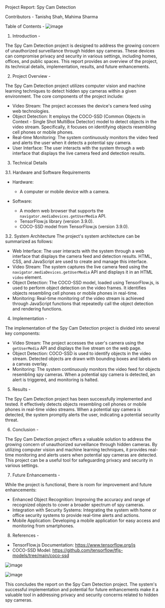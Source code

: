 Project Report: Spy Cam Detection

Contributors - Tanishq Shah, Mahima Sharma

Table of Contents -
![image](https://github.com/tanishq396/Spy_Cam_Detection/assets/65888542/8f32f81b-c61d-4c80-88cf-c6490962adeb)

1. Introduction -

The Spy Cam Detection project is designed to address the growing concern of unauthorized surveillance through hidden spy cameras. These devices can compromise privacy and security in various settings, including homes, offices, and public spaces. This report provides an overview of the project, its technical details, implementation, results, and future enhancements.

2. Project Overview -

The Spy Cam Detection project utilizes computer vision and machine learning techniques to detect hidden spy cameras within a given environment. The core components of the project include:

- Video Stream: The project accesses the device's camera feed using web technologies.
- Object Detection: It employs the COCO-SSD (Common Objects in Context - Single Shot MultiBox Detector) model to detect objects in the video stream. Specifically, it focuses on identifying objects resembling cell phones or mobile phones.
- Real-time Monitoring: The system continuously monitors the video feed and alerts the user when it detects a potential spy camera.
- User Interface: The user interacts with the system through a web interface that displays the live camera feed and detection results.

3. Technical Details

3.1. Hardware and Software Requirements

- Hardware:
  - A computer or mobile device with a camera.
 
- Software:
  - A modern web browser that supports the `navigator.mediaDevices.getUserMedia` API.
  - TensorFlow.js library (version 3.9.0).
  - COCO-SSD model from TensorFlow.js (version 3.9.0).

3.2. System Architecture
The project's system architecture can be summarized as follows:

- Web Interface: The user interacts with the system through a web interface that displays the camera feed and detection results. HTML, CSS, and JavaScript are used to create and manage this interface.
- Video Stream: The system captures the live camera feed using the `navigator.mediaDevices.getUserMedia` API and displays it in an HTML `video` element.
- Object Detection: The COCO-SSD model, loaded using TensorFlow.js, is used to perform object detection on the video frames. It identifies objects resembling cell phones or mobile phones in real-time.
- Monitoring: Real-time monitoring of the video stream is achieved through JavaScript functions that repeatedly call the object detection and rendering functions.

4. Implementation -

The implementation of the Spy Cam Detection project is divided into several key components:

- Video Stream: The project accesses the user's camera using the `getUserMedia` API and displays the live stream on the web page.
- Object Detection: COCO-SSD is used to identify objects in the video stream. Detected objects are drawn with bounding boxes and labels on a canvas overlay.
- Monitoring: The system continuously monitors the video feed for objects resembling spy cameras. When a potential spy camera is detected, an alert is triggered, and monitoring is halted.


5. Results -

The Spy Cam Detection project has been successfully implemented and tested. It effectively detects objects resembling cell phones or mobile phones in real-time video streams. When a potential spy camera is detected, the system promptly alerts the user, indicating a potential security threat.

6. Conclusion -

The Spy Cam Detection project offers a valuable solution to address the growing concern of unauthorized surveillance through hidden cameras. By utilizing computer vision and machine learning techniques, it provides real-time monitoring and alerts users when potential spy cameras are detected. This project can be a useful tool for safeguarding privacy and security in various settings.

7. Future Enhancements -

While the project is functional, there is room for improvement and future enhancements:

- Enhanced Object Recognition: Improving the accuracy and range of recognized objects to cover a broader spectrum of spy cameras.
- Integration with Security Systems: Integrating the system with home or office security systems to provide real-time alerts and actions.
- Mobile Application: Developing a mobile application for easy access and monitoring from smartphones.

8. References -

- TensorFlow.js Documentation: https://www.tensorflow.org/js
- COCO-SSD Model: https://github.com/tensorflow/tfjs-models/tree/main/coco-ssd

![image](https://github.com/tanishq396/Spy_Cam_Detection/assets/65888542/25b429eb-6a4b-4286-81f1-3d1895eb03e8)

![image](https://github.com/tanishq396/Spy_Cam_Detection/assets/65888542/3e573e72-e9d3-46a5-a7de-0ed522885484)

This concludes the report on the Spy Cam Detection project. The system's successful implementation and potential for future enhancements make it a valuable tool in addressing privacy and security concerns related to hidden spy cameras.


